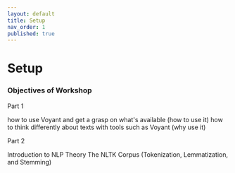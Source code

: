 ```yaml
---
layout: default
title: Setup
nav_order: 1
published: true
---
```

# Setup

### **Objectives of Workshop**



Part 1

how to use Voyant and get a grasp on what's available (how to use it)
how to think differently about texts with tools such as Voyant (why use it)

Part 2

Introduction to NLP Theory
The NLTK Corpus (Tokenization, Lemmatization, and Stemming)

